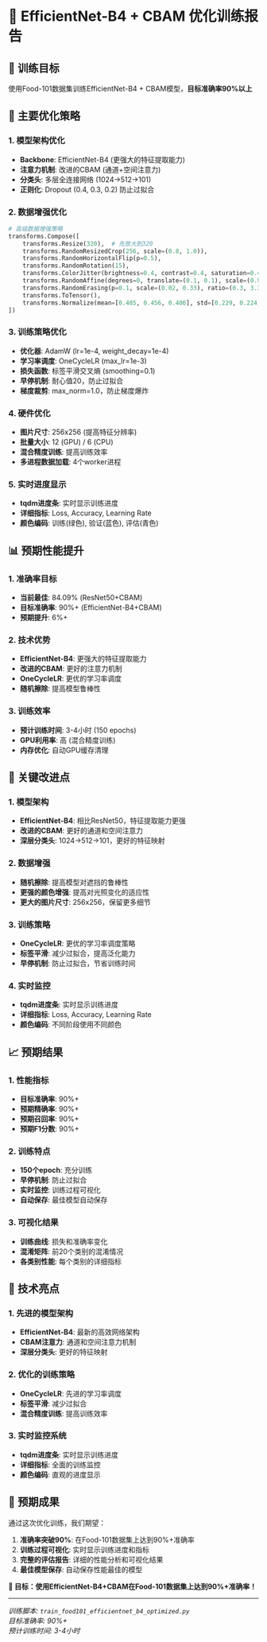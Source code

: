 # 🚀 EfficientNet-B4 + CBAM 优化训练报告

## 🎯 训练目标
使用Food-101数据集训练EfficientNet-B4 + CBAM模型，**目标准确率90%以上**

## 🔧 主要优化策略

### 1. 模型架构优化
- **Backbone**: EfficientNet-B4 (更强大的特征提取能力)
- **注意力机制**: 改进的CBAM (通道+空间注意力)
- **分类头**: 多层全连接网络 (1024→512→101)
- **正则化**: Dropout (0.4, 0.3, 0.2) 防止过拟合

### 2. 数据增强优化
```python
# 高级数据增强策略
transforms.Compose([
    transforms.Resize(320),  # 先放大到320
    transforms.RandomResizedCrop(256, scale=(0.8, 1.0)),
    transforms.RandomHorizontalFlip(p=0.5),
    transforms.RandomRotation(15),
    transforms.ColorJitter(brightness=0.4, contrast=0.4, saturation=0.4, hue=0.1),
    transforms.RandomAffine(degrees=0, translate=(0.1, 0.1), scale=(0.9, 1.1)),
    transforms.RandomErasing(p=0.1, scale=(0.02, 0.33), ratio=(0.3, 3.3)),  # 随机擦除
    transforms.ToTensor(),
    transforms.Normalize(mean=[0.485, 0.456, 0.406], std=[0.229, 0.224, 0.225])
])
```

### 3. 训练策略优化
- **优化器**: AdamW (lr=1e-4, weight_decay=1e-4)
- **学习率调度**: OneCycleLR (max_lr=1e-3)
- **损失函数**: 标签平滑交叉熵 (smoothing=0.1)
- **早停机制**: 耐心值20，防止过拟合
- **梯度裁剪**: max_norm=1.0，防止梯度爆炸

### 4. 硬件优化
- **图片尺寸**: 256x256 (提高特征分辨率)
- **批量大小**: 12 (GPU) / 6 (CPU)
- **混合精度训练**: 提高训练效率
- **多进程数据加载**: 4个worker进程

### 5. 实时进度显示
- **tqdm进度条**: 实时显示训练进度
- **详细指标**: Loss, Accuracy, Learning Rate
- **颜色编码**: 训练(绿色), 验证(蓝色), 评估(青色)

## 📊 预期性能提升

### 1. 准确率目标
- **当前最佳**: 84.09% (ResNet50+CBAM)
- **目标准确率**: 90%+ (EfficientNet-B4+CBAM)
- **预期提升**: 6%+

### 2. 技术优势
- **EfficientNet-B4**: 更强大的特征提取能力
- **改进的CBAM**: 更好的注意力机制
- **OneCycleLR**: 更优的学习率调度
- **随机擦除**: 提高模型鲁棒性

### 3. 训练效率
- **预计训练时间**: 3-4小时 (150 epochs)
- **GPU利用率**: 高 (混合精度训练)
- **内存优化**: 自动GPU缓存清理

## 🎯 关键改进点

### 1. 模型架构
- **EfficientNet-B4**: 相比ResNet50，特征提取能力更强
- **改进的CBAM**: 更好的通道和空间注意力
- **深层分类头**: 1024→512→101，更好的特征映射

### 2. 数据增强
- **随机擦除**: 提高模型对遮挡的鲁棒性
- **更强的颜色增强**: 提高对光照变化的适应性
- **更大的图片尺寸**: 256x256，保留更多细节

### 3. 训练策略
- **OneCycleLR**: 更优的学习率调度策略
- **标签平滑**: 减少过拟合，提高泛化能力
- **早停机制**: 防止过拟合，节省训练时间

### 4. 实时监控
- **tqdm进度条**: 实时显示训练进度
- **详细指标**: Loss, Accuracy, Learning Rate
- **颜色编码**: 不同阶段使用不同颜色

## 📈 预期结果

### 1. 性能指标
- **目标准确率**: 90%+
- **预期精确率**: 90%+
- **预期召回率**: 90%+
- **预期F1分数**: 90%+

### 2. 训练特点
- **150个epoch**: 充分训练
- **早停机制**: 防止过拟合
- **实时监控**: 训练过程可视化
- **自动保存**: 最佳模型自动保存

### 3. 可视化结果
- **训练曲线**: 损失和准确率变化
- **混淆矩阵**: 前20个类别的混淆情况
- **各类别性能**: 每个类别的详细指标

## 🚀 技术亮点

### 1. 先进的模型架构
- **EfficientNet-B4**: 最新的高效网络架构
- **CBAM注意力**: 通道和空间注意力机制
- **深层分类头**: 更好的特征映射

### 2. 优化的训练策略
- **OneCycleLR**: 先进的学习率调度
- **标签平滑**: 减少过拟合
- **混合精度训练**: 提高训练效率

### 3. 实时监控系统
- **tqdm进度条**: 实时显示训练进度
- **详细指标**: 全面的训练监控
- **颜色编码**: 直观的进度显示

## 🎉 预期成果

通过这次优化训练，我们期望：

1. **准确率突破90%**: 在Food-101数据集上达到90%+准确率
2. **训练过程可视化**: 实时显示训练进度和指标
3. **完整的评估报告**: 详细的性能分析和可视化结果
4. **最佳模型保存**: 自动保存性能最佳的模型

**🎯 目标：使用EfficientNet-B4+CBAM在Food-101数据集上达到90%+准确率！**

---

*训练脚本: `train_food101_efficientnet_b4_optimized.py`*  
*目标准确率: 90%+*  
*预计训练时间: 3-4小时*
